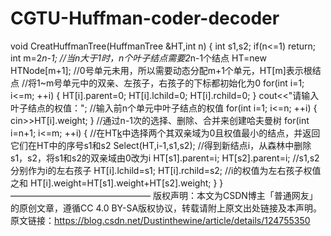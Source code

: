 # CGTU-Huffman-coder-decoder
void CreatHuffmanTree(HuffmanTree &HT,int n) 
{
    int s1,s2;
    if(n<=1)
        return;
    int m=2*n-1;  //当n大于1时，n个叶子结点需要2*n-1个结点
    HT=new HTNode[m+1];  //0号单元未用，所以需要动态分配m+1个单元，HT[m]表示根结点
    //将1~m号单元中的双亲、左孩子，右孩子的下标都初始化为0
    for(int i=1; i<=m; ++i) 
	{
        HT[i].parent=0;
        HT[i].lchild=0;
        HT[i].rchild=0;
    }
    cout<<"请输入叶子结点的权值：";
    //输入前n个单元中叶子结点的权值
    for(int i=1; i<=n; ++i) 
	{
        cin>>HT[i].weight;
    }
    //通过n-1次的选择、删除、合并来创建哈夫曼树
    for(int i=n+1; i<=m; ++i) 
	{
        //在HT[k](1≤k≤i-1)中选择两个其双亲域为0且权值最小的结点，并返回它们在HT中的序号s1和s2
        Select(HT,i-1,s1,s2);
        //得到新结点i，从森林中删除s1，s2，将s1和s2的双亲域由0改为i
        HT[s1].parent=i;
        HT[s2].parent=i;
        //s1,s2分别作为i的左右孩子
        HT[i].lchild=s1;
        HT[i].rchild=s2;
        //i的权值为左右孩子权值之和
        HT[i].weight=HT[s1].weight+HT[s2].weight;
    }
}
————————————————
版权声明：本文为CSDN博主「普通网友」的原创文章，遵循CC 4.0 BY-SA版权协议，转载请附上原文出处链接及本声明。
原文链接：https://blog.csdn.net/Dustinthewine/article/details/124755350
